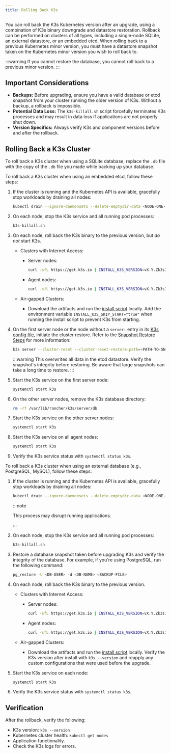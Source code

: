 ```yaml
---
title: Rolling Back K3s
---
```


You can roll back the K3s Kubernetes version after an upgrade, using a combination of K3s binary downgrade and datastore restoration. Rollback can be performed on clusters of all types, including a single-node SQLite, an external datastore, or an embedded etcd. When rolling back to a previous Kubernetes minor version, you must have a datastore snapshot taken on the Kubernetes minor version you wish to roll back to.

:::warning
If you cannot restore the database, you cannot roll back to a previous minor version.
:::

## Important Considerations

- **Backups:** Before upgrading, ensure you have a valid database or etcd snapshot from your cluster running the older version of K3s. Without a backup, a rollback is impossible.
- **Potential Data Loss:** The `k3s-killall.sh` script forcefully terminates K3s processes and may result in data loss if applications are not properly shut down.
- **Version Specifics:** Always verify K3s and component versions before and after the rollback.

## Rolling Back a K3s Cluster

<Tabs>
<TabItem value='SQLite' default>

To roll back a K3s cluster when using a SQLite database, replace the `.db` file with the copy of the `.db` file you made while backing up your database.

</TabItem>

<TabItem value='Embedded etcd'>

To roll back a K3s cluster when using an embedded etcd, follow these steps:

1. If the cluster is running and the Kubernetes API is available, gracefully stop workloads by draining all nodes:

    ```bash
    kubectl drain --ignore-daemonsets --delete-emptydir-data <NODE-ONE-NAME> <NODE-TWO-NAME> <NODE-THREE-NAME> ...
    ```

1. On each node, stop the K3s service and all running pod processes:

    ```bash
    k3s-killall.sh
    ```

1. On each node, roll back the K3s binary to the previous version, but *do not* start K3s.

    - Clusters with Internet Access:

      - Server nodes:

        ```bash
        curl -sfL https://get.k3s.io | INSTALL_K3S_VERSION=vX.Y.Zk3s1 INSTALL_K3S_EXEC="server" INSTALL_K3S_SKIP_START="true" sh -
        ```

      - Agent nodes:

        ```bash
        curl -sfL https://get.k3s.io | INSTALL_K3S_VERSION=vX.Y.Zk3s1 INSTALL_K3S_EXEC="agent" INSTALL_K3S_SKIP_START="true" sh -
        ```

    - Air-gapped Clusters:

      - Download the artifacts and run the [install script](../installation/airgap.md#2-install-k3s) locally. Add the environment variable `INSTALL_K3S_SKIP_START="true"` when running the install script to prevent K3s from starting.

1. On the first server node or the node without a `server:` entry in its [K3s config file](../installation/configuration.md), initiate the cluster restore. Refer to the [Snapshot Restore Steps](../cli/etcd-snapshot.md#snapshot-restore-steps) for more information:

    ```bash
    k3s server --cluster-reset --cluster-reset-restore-path=<PATH-TO-SNAPSHOT>
    ```

    :::warning
    This overwrites all data in the etcd datastore. Verify the snapshot's integrity before restoring. Be aware that large snapshots can take a long time to restore.
    :::

1. Start the K3s service on the first server node:

    ```bash
    systemctl start k3s
    ```

1. On the other server nodes, remove the K3s database directory:

    ```bash
    rm -rf /var/lib/rancher/k3s/server/db
    ```

1. Start the K3s service on the other server nodes:

    ```bash
    systemctl start k3s
    ```

1. Start the K3s service on all agent nodes:

    ```bash
    systemctl start k3s
    ```

1. Verify the K3s service status with `systemctl status k3s`.

</TabItem>

<TabItem value='External Database'>

To roll back a K3s cluster when using an external database (e.g., PostgreSQL, MySQL), follow these steps:

1. If the cluster is running and the Kubernetes API is available, gracefully stop workloads by draining all nodes:

    ```bash
    kubectl drain --ignore-daemonsets --delete-emptydir-data <NODE-ONE-NAME> <NODE-TWO-NAME> <NODE-THREE-NAME> ...
    ```

    :::note

    This process may disrupt running applications.

    :::

1. On each node, stop the K3s service and all running pod processes:

    ```bash
    k3s-killall.sh
    ```

1. Restore a database snapshot taken before upgrading K3s and verify the integrity of the database. For example, if you're using PostgreSQL, run the following command:

    ```bash
    pg_restore -U <DB-USER> -d <DB-NAME> <BACKUP-FILE>
    ```

1. On each node, roll back the K3s binary to the previous version.

    - Clusters with Internet Access:
      - Server nodes:

        ```bash
        curl -sfL https://get.k3s.io | INSTALL_K3S_VERSION=vX.Y.Zk3s1 INSTALL_K3S_EXEC="server" sh -
        ```

      - Agent nodes:

        ```bash
        curl -sfL https://get.k3s.io | INSTALL_K3S_VERSION=vX.Y.Zk3s1 INSTALL_K3S_EXEC="agent" sh -
        ```

    - Air-gapped Clusters:

      - Download the artifacts and run the [install script](../installation/airgap.md#2-install-k3s) locally. Verify the K3s version after install with `k3s --version` and reapply any custom configurations that were used before the upgrade.

1. Start the K3s service on each node:

    ```bash
    systemctl start k3s
    ```

1. Verify the K3s service status with `systemctl status k3s`.

</TabItem>
</Tabs>

## Verification

After the rollback, verify the following:

- K3s version: `k3s --version`
- Kubernetes cluster health: `kubectl get nodes`
- Application functionality.
- Check the K3s logs for errors.
